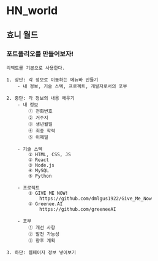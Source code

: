 # HN_world

## 효니 월드


### **포트폴리오를 만들어보자!**

    리액트를 기본으로 사용한다.

    1. 상단: 각 정보로 이동하는 메뉴바 만들기
        - 내 정보, 기술 스텍, 프로젝트, 개발자로서의 포부

    2. 중단: 각 정보의 내용 채우기
        - 내 정보
            ① 전화번호
            ② 거주지
            ③ 생년월일
            ④ 최종 학력
            ⑤ 이메일
        
        - 기술 스텍
            ① HTML, CSS, JS
            ② React
            ③ Node.js
            ④ MySQL
            ⑤ Python
        
        - 프로젝트
            ① GIVE ME NOW!
                https://github.com/dmlgus1922/Give_Me_Now
            ② Greenee.AI
                https://github.com/greeneeAI

        - 포부
            ① 개선 사항
            ② 발전 가능성
            ③ 향후 계획
    
    3. 하단: 웹페이지 정보 넣어보기
        